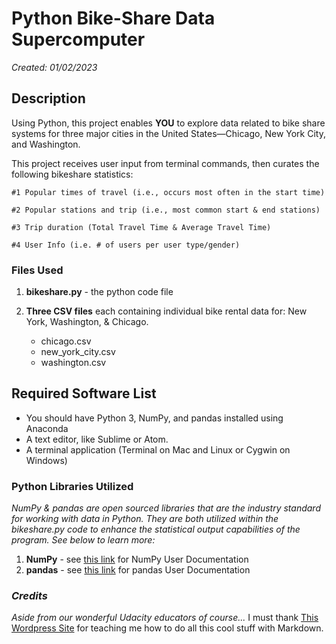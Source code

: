 
# Python Bike-Share Data Supercomputer
*Created: 01/02/2023*

## Description
Using Python, this project enables **YOU** to explore data related to bike share systems for three major cities in the United States—Chicago, New York City, and Washington.

This project receives user input from terminal commands, then curates the following bikeshare statistics:

    #1 Popular times of travel (i.e., occurs most often in the start time)

    #2 Popular stations and trip (i.e., most common start & end stations)

    #3 Trip duration (Total Travel Time & Average Travel Time)

    #4 User Info (i.e. # of users per user type/gender)


### Files Used
1. **bikeshare.py** - the python code file

2. **Three CSV files** each containing individual bike rental data for: New York, Washington, & Chicago.
    * chicago.csv
    * new_york_city.csv
    * washington.csv

## Required Software List
- You should have Python 3, NumPy, and pandas installed using Anaconda
- A text editor, like Sublime or Atom.
- A terminal application (Terminal on Mac and Linux or Cygwin on Windows)


### Python Libraries Utilized
*NumPy & pandas are open sourced libraries that are the industry standard for working with data in Python. They are both utilized within the bikeshare.py code to enhance the statistical output capabilities of the program. See below to learn more:*
1. **NumPy** - see [this link](https://numpy.org/doc/stable/) for NumPy User Documentation
2. **pandas** - see [this link](https://pandas.pydata.org/docs/) for pandas User Documentation


### *Credits*
*Aside from our wonderful Udacity educators of course...* I must thank [This Wordpress Site](https://wordpress.com/support/markdown-quick-reference/) for teaching me how to do all this cool stuff with Markdown.
